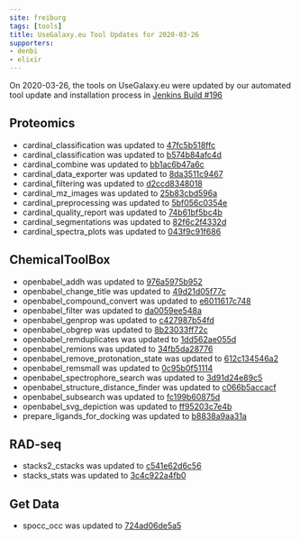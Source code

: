 ```yaml
---
site: freiburg
tags: [tools]
title: UseGalaxy.eu Tool Updates for 2020-03-26
supporters:
- denbi
- elixir
---
```


On 2020-03-26, the tools on UseGalaxy.eu were updated by our automated tool update and installation process in [Jenkins Build #196](https://build.galaxyproject.eu/job/usegalaxy-eu/job/install-tools/#196/)


## Proteomics

- cardinal_classification was updated to [47fc5b518ffc](https://toolshed.g2.bx.psu.edu/view/galaxyp/cardinal_classification/47fc5b518ffc)
- cardinal_classification was updated to [b574b84afc4d](https://toolshed.g2.bx.psu.edu/view/galaxyp/cardinal_classification/b574b84afc4d)
- cardinal_combine was updated to [bb1ac6b47a6c](https://toolshed.g2.bx.psu.edu/view/galaxyp/cardinal_combine/bb1ac6b47a6c)
- cardinal_data_exporter was updated to [8da3511c9467](https://toolshed.g2.bx.psu.edu/view/galaxyp/cardinal_data_exporter/8da3511c9467)
- cardinal_filtering was updated to [d2ccd8348018](https://toolshed.g2.bx.psu.edu/view/galaxyp/cardinal_filtering/d2ccd8348018)
- cardinal_mz_images was updated to [25b83cbd596a](https://toolshed.g2.bx.psu.edu/view/galaxyp/cardinal_mz_images/25b83cbd596a)
- cardinal_preprocessing was updated to [5bf056c0354e](https://toolshed.g2.bx.psu.edu/view/galaxyp/cardinal_preprocessing/5bf056c0354e)
- cardinal_quality_report was updated to [74b61bf5bc4b](https://toolshed.g2.bx.psu.edu/view/galaxyp/cardinal_quality_report/74b61bf5bc4b)
- cardinal_segmentations was updated to [82f6c2f4332d](https://toolshed.g2.bx.psu.edu/view/galaxyp/cardinal_segmentations/82f6c2f4332d)
- cardinal_spectra_plots was updated to [043f9c91f686](https://toolshed.g2.bx.psu.edu/view/galaxyp/cardinal_spectra_plots/043f9c91f686)

## ChemicalToolBox

- openbabel_addh was updated to [976a5975b952](https://toolshed.g2.bx.psu.edu/view/bgruening/openbabel_addh/976a5975b952)
- openbabel_change_title was updated to [49d21d05f77c](https://toolshed.g2.bx.psu.edu/view/bgruening/openbabel_change_title/49d21d05f77c)
- openbabel_compound_convert was updated to [e6011617c748](https://toolshed.g2.bx.psu.edu/view/bgruening/openbabel_compound_convert/e6011617c748)
- openbabel_filter was updated to [da0059ee548a](https://toolshed.g2.bx.psu.edu/view/bgruening/openbabel_filter/da0059ee548a)
- openbabel_genprop was updated to [c427987b54fd](https://toolshed.g2.bx.psu.edu/view/bgruening/openbabel_genprop/c427987b54fd)
- openbabel_obgrep was updated to [8b23033ff72c](https://toolshed.g2.bx.psu.edu/view/bgruening/openbabel_obgrep/8b23033ff72c)
- openbabel_remduplicates was updated to [1dd562ae055d](https://toolshed.g2.bx.psu.edu/view/bgruening/openbabel_remduplicates/1dd562ae055d)
- openbabel_remions was updated to [34fb5da28776](https://toolshed.g2.bx.psu.edu/view/bgruening/openbabel_remions/34fb5da28776)
- openbabel_remove_protonation_state was updated to [612c134546a2](https://toolshed.g2.bx.psu.edu/view/bgruening/openbabel_remove_protonation_state/612c134546a2)
- openbabel_remsmall was updated to [0c95b0f51114](https://toolshed.g2.bx.psu.edu/view/bgruening/openbabel_remsmall/0c95b0f51114)
- openbabel_spectrophore_search was updated to [3d91d24e89c5](https://toolshed.g2.bx.psu.edu/view/bgruening/openbabel_spectrophore_search/3d91d24e89c5)
- openbabel_structure_distance_finder was updated to [c066b5accacf](https://toolshed.g2.bx.psu.edu/view/bgruening/openbabel_structure_distance_finder/c066b5accacf)
- openbabel_subsearch was updated to [fc199b60875d](https://toolshed.g2.bx.psu.edu/view/bgruening/openbabel_subsearch/fc199b60875d)
- openbabel_svg_depiction was updated to [ff95203c7e4b](https://toolshed.g2.bx.psu.edu/view/bgruening/openbabel_svg_depiction/ff95203c7e4b)
- prepare_ligands_for_docking was updated to [b8838a9aa31a](https://toolshed.g2.bx.psu.edu/view/bgruening/prepare_ligands_for_docking/b8838a9aa31a)

## RAD-seq

- stacks2_cstacks was updated to [c541e62d6c56](https://toolshed.g2.bx.psu.edu/view/iuc/stacks2_cstacks/c541e62d6c56)
- stacks_stats was updated to [3c4c922a4fb0](https://toolshed.g2.bx.psu.edu/view/iuc/stacks_stats/3c4c922a4fb0)

## Get Data

- spocc_occ was updated to [724ad06de5a5](https://toolshed.g2.bx.psu.edu/view/ecology/spocc_occ/724ad06de5a5)

